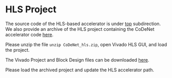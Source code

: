 # HLS Project

The source code of the HLS-based accelerator is under [top](top) subdirection. 
We also provide an archive of the HLS project containing the CoDeNet accelerator code [here](https://people.eecs.berkeley.edu/~qijing.huang/2021FPGA/CoDeNet_hls.zip).

Please unzip the file `unzip CoDeNet_hls.zip`, open Vivado HLS GUI, and load the project. 

The Vivado Project and Block Design files can be downloaded [here](https://people.eecs.berkeley.edu/~qijing.huang/2021FPGA/CoDeNet.xpr.zip). 

Please load the archived project and update the HLS accelerator path.  
